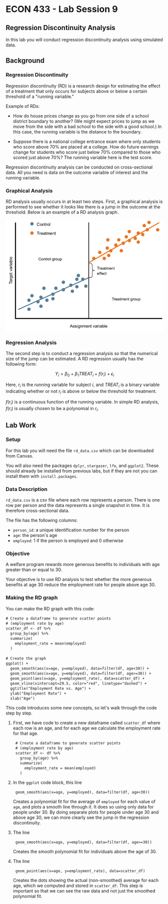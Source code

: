 # ECON 433 - Lab Session 9
## Regression Discontinuity Analysis

In this lab you will conduct regression discontinuity analysis using simulated data.

## Background

### Regression Discontinuity

Regression discontinuity (RD) is a research design for estimating the effect of a treatment that only occurs for subjects above or below a certain threshold of a "running variable."

Example of RDs:

- How do house prices change as you go from one side of a school district boundary to another? (We might expect prices to jump as we move from the side with a bad school to the side with a good school.) In this case, the running variable is the distance to the boundary. 

- Suppose there is a national college entrance exam where only students who score above 70% are placed at a college. How do future earnings change for students who score just below 70% compared to those who scored just above 70%? The running variable here is the test score.

Regression discontinuity analysis can be conducted on cross-sectional data. All you need is data on the outcome variable of interest and the running variable.

### Graphical Analysis

RD analysis usually occurs in at least two steps. First, a graphical analysis is performed to see whether it looks like there is a jump in the outcome at the threshold. Below is an example of a RD analysis graph.

![RD Graph](image01.png)

### Regression Analysis

The second step is to conduct a regression analysis so that the numerical size of the jump can be estimated.  A RD regression usually has the following form:

$$Y_i = \beta_0 + \beta_1 TREAT_i + f(r_i) + \epsilon_i$$

Here, $r_i$ is the running variable for subject $i$, and $TREAT_i$ is a binary variable indicating whether or not $r_i$ is above or below the threshold for treatment.

$f(r_i)$ is a continuous function of the running variable. In simple RD analysis, $f(r_i)$ is usually chosen to be a polynomial in $r_i$.

## Lab Work

### Setup

For this lab you will need the file `rd_data.csv` which can be downloaded from Canvas.

You will also need the packages `dplyr`, `stargazer`, `lfe`, and `ggplot2`. These should already be installed from previous labs, but if they are not you can install them with `install.packages`.

### Data Description

`rd_data.csv` is a csv file where each row represents a person. There is one row per person and the data represents a single snapshot in time. It is therefore cross-sectional data.

The file has the following columns:

- `person_id`: a unique identification number for the person
- `age`: the person's age
- `employed`: 1 if the person is employed and 0 otherwise

### Objective

A welfare program rewards more generous benefits to individuals with age greater than or equal to 30. 

Your objective is to use RD analysis to test whether the more generous benefits at age 30 reduce the employment rate for people above age 30.

### Making the RD graph

You can make the RD graph with this code:

    # Create a dataframe to generate scatter points
    # (employment rate by age)
    scatter_df <- df %>%
      group_by(age) %>%
      summarize(
        employment_rate = mean(employed)
      )
    
    # Create the graph
    ggplot() + 
      geom_smooth(aes(x=age, y=employed), data=filter(df, age<30)) + 
      geom_smooth(aes(x=age, y=employed), data=filter(df, age>=30)) + 
      geom_point(aes(x=age, y=employment_rate), data=scatter_df) + 
      geom_vline(xintercept=29.5, color="red", linetype="dashed") + 
      ggtitle("Employment Rate vs. Age") + 
      ylab("Employment Rate") + 
      xlab("Age")
      
This code introduces some new concepts, so let's walk through the code step by step.

1. First, we have code to create a new dataframe called `scatter_df` where each row is an age, and for each age we calculate the employment rate for that age.

        # Create a dataframe to generate scatter points
        # (employment rate by age)
        scatter_df <- df %>%
          group_by(age) %>%
          summarize(
            employment_rate = mean(employed)
          )

2. In the `ggplot` code block, this line

        geom_smooth(aes(x=age, y=employed), data=filter(df, age<30))

    Creates a polynomial fit for the average of `employed` for each value of `age`, and plots a smooth line through it. It does so using only data for people under 30. By doing separate plots for people under age 30 and above age 30, we can more clearly see the jump in the regression discontinuity.
    
3. The line

        geom_smooth(aes(x=age, y=employed), data=filter(df, age>=30))

    Creates the smooth polynomial fit for individuals above the age of 30.
    
4. The line

        geom_point(aes(x=age, y=employment_rate), data=scatter_df)
        
    Creates the dots showing the actual (non-smoothed) average for each age, which we computed and stored in `scatter_df`. This step is important so that we can see the raw data and not just the smoothed polynomial fit.
    
    
       











